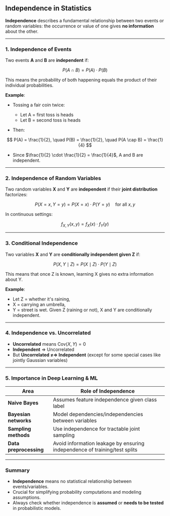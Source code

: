 ## **Independence in Statistics**

**Independence** describes a fundamental relationship between two events or random variables: the occurrence or value of one gives **no information** about the other.

---

### **1. Independence of Events**

Two events **A** and **B** are **independent** if:

$$
P(A \cap B) = P(A) \cdot P(B)
$$

This means the probability of both happening equals the product of their individual probabilities.

**Example**:

* Tossing a fair coin twice:

  * Let A = first toss is heads
  * Let B = second toss is heads
* Then:

$$
P(A) = \frac{1}{2}, \quad P(B) = \frac{1}{2}, \quad P(A \cap B) = \frac{1}{4}
$$

  * Since $`\frac{1}{2} \cdot \frac{1}{2} = \frac{1}{4}`$, A and B are independent.

---

### **2. Independence of Random Variables**

Two random variables **X** and **Y** are **independent** if their **joint distribution** factorizes:

$$
P(X = x, Y = y) = P(X = x) \cdot P(Y = y) \quad \text{for all } x, y
$$

In continuous settings:

$$
f_{X,Y}(x, y) = f_X(x) \cdot f_Y(y)
$$

---

### **3. Conditional Independence**

Two variables **X** and **Y** are **conditionally independent given Z** if:

$$
P(X, Y \mid Z) = P(X \mid Z) \cdot P(Y \mid Z)
$$

This means that once Z is known, learning X gives no extra information about Y.

**Example**:

* Let Z = whether it's raining,
* X = carrying an umbrella,
* Y = street is wet.
  Given Z (raining or not), X and Y are conditionally independent.

---

### **4. Independence vs. Uncorrelated**

* **Uncorrelated** means $`\text{Cov}(X, Y) = 0`$
* **Independent** ⇒ Uncorrelated
* But **Uncorrelated ≠⇒ Independent** (except for some special cases like jointly Gaussian variables)

---

### **5. Importance in Deep Learning & ML**

| Area                   | Role of Independence                                                       |
| ---------------------- | -------------------------------------------------------------------------- |
| **Naive Bayes**        | Assumes feature independence given class label                             |
| **Bayesian networks**  | Model dependencies/independencies between variables                        |
| **Sampling methods**   | Use independence for tractable joint sampling                              |
| **Data preprocessing** | Avoid information leakage by ensuring independence of training/test splits |

---

### **Summary**

* **Independence** means no statistical relationship between events/variables.
* Crucial for simplifying probability computations and modeling assumptions.
* Always check whether independence is **assumed** or **needs to be tested** in probabilistic models.
